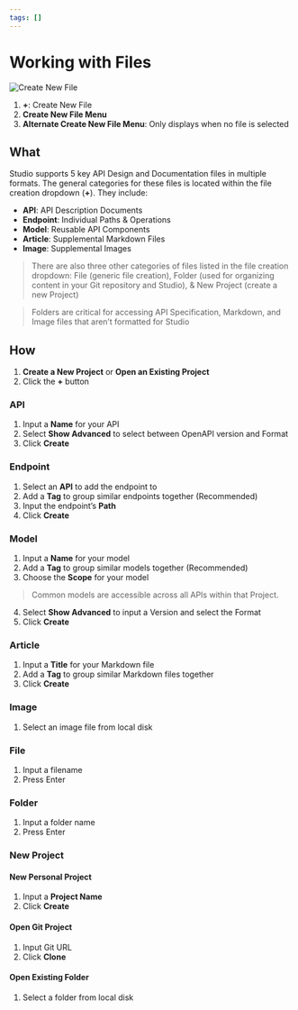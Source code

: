 ```yaml
---
tags: []
---
```


# Working with Files

![Create New File](../../assets/images/create-file.png)

1. **+**: Create New File
2. **Create New File Menu**
3. **Alternate Create New File Menu**: Only displays when no file is selected

## What

Studio supports 5 key API Design and Documentation files in multiple formats. The general categories for these files is located within the file creation dropdown (**+**). They include:

- **API**: API Description Documents
- **Endpoint**: Individual Paths & Operations
- **Model**: Reusable API Components
- **Article**: Supplemental Markdown Files
- **Image**: Supplemental Images

> There are also three other categories of files listed in the file creation dropdown: File (generic file creation), Folder (used for organizing content in your Git repository and Studio), & New Project (create a new Project)

> Folders are critical for accessing API Specification, Markdown, and Image files that aren’t formatted for Studio

## How

1. **Create a New Project** or **Open an Existing Project**
2. Click the **+** button

### API

1. Input a **Name** for your API
2. Select **Show Advanced** to select between OpenAPI version and Format
3. Click **Create**

### Endpoint

1. Select an **API** to add the endpoint to
2. Add a **Tag** to group similar endpoints together (Recommended)
3. Input the endpoint’s **Path**
4. Click **Create**

### Model

1. Input a **Name** for your model
2. Add a **Tag** to group similar models together (Recommended)
3. Choose the **Scope** for your model

> Common models are accessible across all APIs within that Project.

4. Select **Show Advanced** to input a Version and select the Format
5. Click **Create**

### Article

1. Input a **Title** for your Markdown file
2. Add a **Tag** to group similar Markdown files together
3. Click **Create**

### Image

1. Select an image file from local disk

### File

1. Input a filename
2. Press Enter

### Folder

1. Input a folder name
2. Press Enter

### New Project

#### New Personal Project

1. Input a **Project Name**
2. Click **Create**

#### Open Git Project

1. Input Git URL
2. Click **Clone**

#### Open Existing Folder

1. Select a folder from local disk
